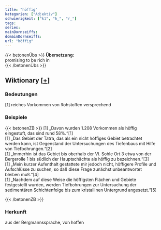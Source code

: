 ```yaml
---
title: "höffig"
kategorien: ["Adjektiv"]
schwierigkeit: ["k1", "h_", "r_"]
tags:
series:
mainDornseiffs:
domainDornseiffs:
url: "höffig"
---
```


{{< betonenÜbs >}}
**Übersetzung:**  
promising to be rich in  
{{< /betonenÜbs >}}

## Wiktionary [[+](https://de.wiktionary.org/wiki/höffig)]

### Bedeutungen
[1] reiches Vorkommen von Rohstoffen versprechend  

### Beispiele
{{< betonenZB >}}
[1] „Davon wurden 1.208 Vorkommen als höffig eingestuft, das sind rund 58%.“[1]  
[1] „Das Gebiet der Tatra, das als ein nicht höffiges Gebiet betrachtet werden kann, ist Gegenstand der Untersuchungen des Tiefenbaus mit Hilfe von Tiefbohrungen.“[2]  
[1] „Immerhin ist das Gebiet bis oberhalb der VI. Sohle Ort 3 etwa von der Bergerolle 1 bis südlich der Hauptschächte als höffig zu bezeichnen.“[3]  
[1] „Mein kurzer Aufenthalt gestattete mir jedoch nicht, höffigere Profile und Aufschlüsse zu suchen, so daß diese Frage zunächst unbeantwortet bleiben muß.“[4]  
[1] „Nachdem auf diese Weise die höffigsten Flächen und Gebiete festgestellt wurden, werden Tiefbohrungen zur Untersuchung der sedimentären Schichtenfolge bis zum kristallinen Untergrund angesetzt.“[5]  

{{< /betonenZB >}}
### Herkunft
aus der Bergmannssprache, von hoffen  


